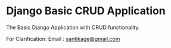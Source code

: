 # Django Basic CRUD Application

The Basic Django Application with CRUD functionality.

For Clarification: Email : santikage@gmail.com
